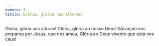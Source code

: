 ```yaml
---
numero: 4
titulo: Glória, glória nas alturas!
---
```

Glória, glória nas alturas!
Glória, glória ao nosso Deus!
Salvação nos preparou por Jesus, que nos amou;
Glória ao Deus vivente que está nos céus!
